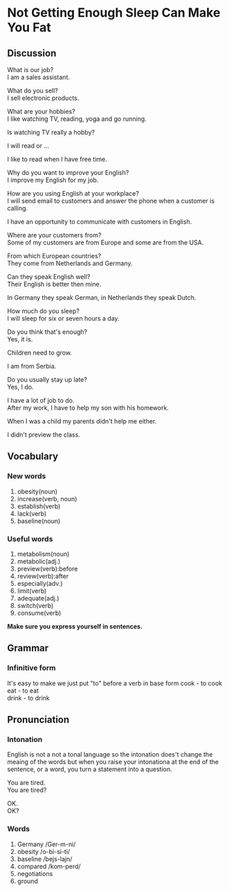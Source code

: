 # Not Getting Enough Sleep Can Make You Fat
## Discussion
What is our job?  
I am a sales assistant.  

What do you sell?  
I sell electronic products.  

What are your hobbies?  
I like watching TV, reading, yoga and go running.  

Is watching TV really a hobby?  

I will read or ...  

I like to read when I have free time.  

Why do you want to improve your English?  
I improve my English for my job.  

How are you using English at your workplace?  
I will send email to customers and answer the phone when a customer is calling.  

I have an opportunity to communicate with customers in English.  

Where are your customers from?  
Some of my customers are from Europe and some are from the USA.  

From which European countries?  
They come from Netherlands and Germany.  

Can they speak English well?  
Their English is better then mine.  

In Germany they speak German, in Netherlands they speak Dutch.  

How much do you sleep?  
I will sleep for six or seven hours a day.  

Do you think that's enough?  
Yes, it is.  

Children need to grow.  

I am from Serbia.  

Do you usually stay up late?  
Yes, I do.  

I have a lot of job to do.  
After my work, I have to help my son with his homework.  

When I was a child my parents didn't help me either.  

I didn't preview the class.

## Vocabulary
### New words
1. obesity(noun)
1. increase(verb, noun)
1. establish(verb)
1. lack(verb)
1. baseline(noun)

### Useful words
1. metabolism(noun)
1. metabolic(adj.)
1. preview(verb):before
1. review(verb):after
1. especially(adv.)
1. limit(verb)
1. adequate(adj.)
1. switch(verb)
1. consume(verb)


**Make sure you express yourself in sentences.**

## Grammar
### Infinitive form
It's easy to make we just put "to" before a verb in base form
cook - to cook  
eat - to eat  
drink - to drink  

## Pronunciation
### Intonation
English is not a not a tonal language so the intonation does't change the meaing of the words but when you raise your intonationa at the end of the sentence, or a word, you turn a statement into a question.  

You are tired.  
You are tired?  

OK.  
OK?  

### Words
1. Germany /Ger-m-ni/
1. obesity /o-bi-si-ti/
1. baseline /bejs-lajn/
1. compared /kom-perd/
1. negotiations
1. ground

